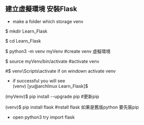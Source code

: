 建立虛擬環境 安裝Flask
--

* make a folder which storage venv

$ mkdir Learn_Flask

$ cd Learn_Flask

$ python3 -m venv myVenv    #create  venv  虛擬環境


$ source myVenv/bin/activate  #activate  venv      

#$ venv\Scripts\activate      if on  windown   activate  venv


* if successful you will see  
(venv) [yu@archlinux Learn_Flask]$  

(myVenv)$ pip install --upgrade pip     #更新pip

(venv)$ pip install flask     #nstall flask  如果是舊版python 要先裝pip

* open python3   try  import flask
